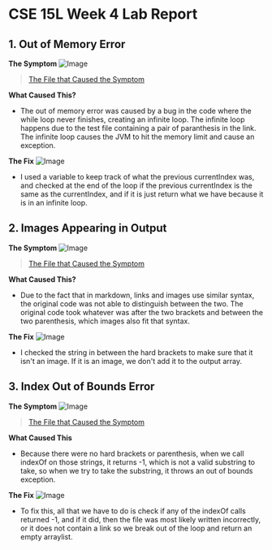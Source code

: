 # CSE 15L Week 4 Lab Report

## 1. Out of Memory Error
**The Symptom**
![Image](https://i.imgur.com/dxFj21u.png)

>[The File that Caused the Symptom](memory.txt)

**What Caused This?**
* The out of memory error was caused by a bug in the code where the while loop never finishes, creating an infinite loop. The infinite loop happens due to the test file containing a pair of paranthesis in the link. The infinite loop causes the JVM to hit the memory limit and cause an exception.

**The Fix**
![Image](https://i.imgur.com/A1Ix9DG.png)
* I used a variable to keep track of what the previous currentIndex was, and checked at the end of the loop if the previous currentIndex is the same as the currentIndex, and if it is just return what we have because it is in an infinite loop.

## 2. Images Appearing in Output
**The Symptom**
![Image](https://i.imgur.com/JiBSfmu.png)

>[The File that Caused the Symptom](image.txt)

**What Caused This?**
* Due to the fact that in markdown, links and images use similar syntax, the original code was not able to distinguish between the two. The original code took whatever was after the two brackets and between the two parenthesis, which images also fit that syntax. 

**The Fix**
![Image](https://i.imgur.com/mGvceKI.png)
* I checked the string in between the hard brackets to make sure that it isn't an image. If it is an image, we don't add it to the output array.

## 3. Index Out of Bounds Error
**The Symptom**
![Image](https://i.imgur.com/kh4m428.png)
>[The File that Caused the Symptom](noLink.txt)

**What Caused This**
* Because there were no hard brackets or parenthesis, when we call indexOf on those strings, it returns -1, which is not a valid substring to take, so when we try to take the substring, it throws an out of bounds exception.

**The Fix**
![Image](https://i.imgur.com/gOtNcAd.png)
* To fix this, all that we have to do is check if any of the indexOf calls returned -1, and if it did, then the file was most likely written incorrectly, or it does not contain a link so we break out of the loop and return an empty arraylist.

